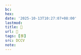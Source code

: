 ```yaml
---
bc:
hex:
date: '2025-10-13T10:27:07+08:00'
lastmod:
title: 􁵏
url: 􁵏
tags: [豕]
src: DCCV
note:
---
```

